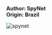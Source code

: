 <b>Author: SpyNet</b><br>
<b>Origin: Brazil</b><br>

![spynet](https://github.com/yuankong666/Ultimate-RAT-Collection/assets/128066597/2ad77d12-c34b-494a-9bf5-6bfca83a0215)
